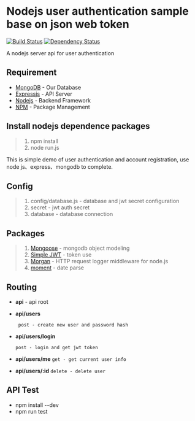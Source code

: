 # Nodejs user authentication sample base on json web token #

[![Build Status](https://travis-ci.org/weihanchen/NodeJS_User_Authentication.svg?branch=master)](https://travis-ci.org/weihanchen/NodeJS_User_Authentication)
[![Dependency Status](https://david-dm.org/weihanchen/NodeJS_User_Authentication.svg)](https://david-dm.org/weihanchen/NodeJS_User_Authentication)

A nodejs server api for user authentication
## Requirement ##
* [MongoDB](https://www.mongodb.com/) - Our Database
* [Expressjs](http://expressjs.com/zh-tw/) - API Server
* [Nodejs](https://nodejs.org/en/) - Backend Framework
* [NPM](https://www.npmjs.com/) - Package Management

## Install nodejs dependence packages ##
>1. npm install
>2. node run.js 

This is simple demo of user authentication and account registration, use node js、express、mongodb to complete.

## Config ##
>1. config/database.js - database and jwt secret configuration
>2. secret - jwt auth secret
>3. database - database connection

## Packages ##
>1. [Mongoose](http://mongoosejs.com/) - mongodb object modeling
>2. [Simple JWT](https://www.npmjs.com/package/jwt-simple) - token use
>3. [Morgan](https://github.com/expressjs/morgan) - HTTP request logger middleware for node.js
>4. [moment](http://momentjs.com/docs/) - date parse

## Routing ##
* **api** - api root

* **api/users**

  ` post - create new user and password hash`


* **api/users/login**

	`post - login and get jwt token`

* **api/users/me**
	`get - get current user info`

* **api/users/:id**
	`delete - delete user`

## API Test ##
* npm install --dev
* npm run test